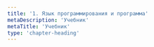 ```yaml
---
title: '1. Язык программирования и программа'
metaDescription: 'Учебник'
metaTitle: 'Учебник'
type: 'chapter-heading'
---
```

